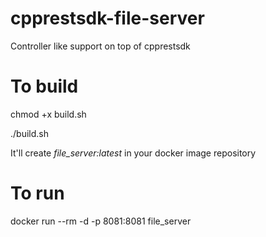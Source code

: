 # cpprestsdk-file-server
Controller like support on top of cpprestsdk

# To build
chmod +x build.sh

./build.sh

It'll create *file_server:latest* in your docker image repository

# To run
docker run --rm -d -p 8081:8081 file_server
